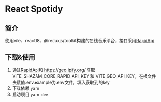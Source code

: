 # React Spotidy

## 简介
使用vite、react18、@reduxjs/toolkit构建的在线音乐平台，接口采用[RapidApi](https://rapidapi.com/tipsters/api/shazam-core)

## 下载&使用
1. 通过[RapidApi](https://rapidapi.com/hub)和 https://geo.ipify.org/ 获取 VITE_SHAZAM_CORE_RAPID_API_KEY 和 VITE_GEO_API_KEY，在根文件夹赋值.env.example为.env文件，填入获取到的key
2. 下载依赖 `yarn`
3. 启动项目 `yarn dev`